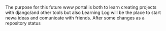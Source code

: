 The purpose for this future www portal is both to learn creating projects with django/and other tools but also Learning Log will be the place to start newa ideas and comunicate with friends.
After some changes as a repository status
